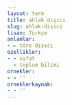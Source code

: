 ```yaml
---
layout: term
title: ahlak dışıcı
slug: ahlak-disici
lisan: Türkçe
anlamlar:
- ► töre dışıcı
ozellikler:
- - sıfat
  - toplum bilimi
ornekler:
- - ''
orneklerkaynak:
- - ''
---
```

